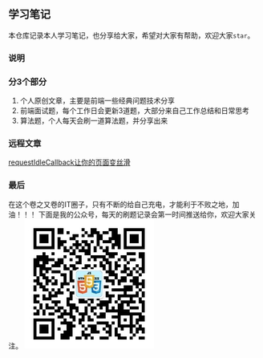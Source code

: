## 学习笔记
本仓库记录本人学习笔记，也分享给大家，希望对大家有帮助，欢迎大家`star`。
### 说明
### 分3个部分
1. 个人原创文章，主要是前端一些经典问题技术分享
2. 前端面试题，每个工作日会更新3道题，大部分来自己工作总结和日常思考
3. 算法题，个人每天会刷一道算法题，并分享出来

### 远程文章
[requestIdleCallback让你的页面变丝滑](https://mp.weixin.qq.com/s?__biz=MzI1NjQ3Njc3Mw==&mid=2247484751&idx=1&sn=61e056ef179247816acad5ae7123d024&chksm=ea275645dd50df5337002b03839dcbe7759a46133512b1549d79e4d40a0f126fb9e5c257cade&scene=178&cur_album_id=1354369828882169856#rd)

### 最后
在这个卷之又卷的IT圈子，只有不断的给自己充电，才能利于不败之地，加油！！！
下面是我的公众号，每天的刷题记录会第一时间推送给你，欢迎大家关注。
![公众号前端干货分享](./assist/前端干货分享.jpg "程序员每日三问")

